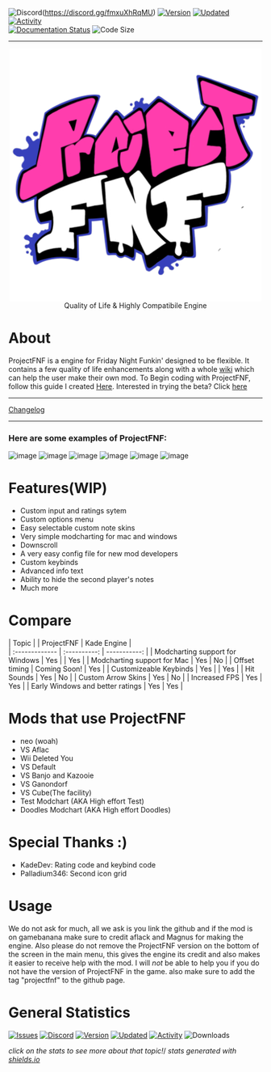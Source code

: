 
![Discord](https://img.shields.io/discord/826580018346852372?color=7289da&icon=discord&label=Discord&logoColor=%234e5d94&style=for-the-badge&icon=disc)(https://discord.gg/fmxuXhRqMU)  [![Version](https://img.shields.io/github/v/release/aflacc/ProjectFNF?label=Release&style=for-the-badge)](https://github.com/aflacc/ProjectFNF/releases)  [![Updated](https://img.shields.io/github/last-commit/aflacc/ProjectFNF?label=Updated&style=for-the-badge)](https://github.com/aflacc/ProjectFNF/commits/master) [![Activity](https://img.shields.io/github/commit-activity/w/aflacc/ProjectFNF?label=Activity&style=for-the-badge)](https://github.com/aflacc/ProjectFNF/commits/master)\
[![Documentation Status](https://readthedocs.org/projects/projectfnf-wiki/badge/?version=latest)](https://projectfnf-wiki.readthedocs.io/en/latest/?badge=latest)
![Code Size](https://img.shields.io/github/languages/code-size/aflacc/ProjectFNF?style=plastic)
***
<div align="center"> <img src="https://github.com/aflacc/ProjectFNF/blob/master/art/projectfnf.png?raw=true" height=500 width=500 align="center"></div>
<div align="center">Quality of Life & Highly Compatibile Engine</div>

# About
ProjectFNF is a engine for Friday Night Funkin' designed to be flexible. It contains a few quality of life enhancements along with a whole [wiki](https://github.com/aflacc/ProjectFNF/wiki) which can help the user make their own mod. To Begin coding with ProjectFNF, follow this guide I created [Here](https://github.com/aflacc/ProjectFNF/wiki/Setup-Workspace). Interested in trying the beta? Click [here](https://github.com/aflacc/ProjectFNF/blob/master/beta.md)
***

[Changelog](https://github.com/aflacc/ProjectFNF/releases)
***


### Here are some examples of ProjectFNF:
![image](https://github.com/aflacc/ProjectFNF/blob/master/art/screenshots/2021-06-18%2019.21.45.gif)
![image](https://github.com/aflacc/ProjectFNF/blob/master/art/screenshots/storymenu.png)
![image](https://github.com/aflacc/ProjectFNF/blob/master/art/screenshots/mother.png)
![image](https://github.com/aflacc/ProjectFNF/blob/master/art/screenshots/options.png)
![image](https://github.com/aflacc/ProjectFNF/blob/master/art/screenshots/dadnotes1.png)
![image](https://github.com/aflacc/ProjectFNF/blob/master/art/screenshots/pixel.png)

# Features(WIP)
- Custom input and ratings sytem
- Custom options menu
- Easy selectable custom note skins
- Very simple modcharting for mac and windows
- Downscroll
- A very easy config file for new mod developers
- Custom keybinds
- Advanced info text
- Ability to hide the second player's notes
- Much more

# Compare
| Topic | | ProjectFNF       | Kade Engine |  
| :------------- | :----------: | -----------: |
| Modcharting support for Windows | Yes  | | Yes | 
| Modcharting support for Mac  | Yes | No |
| Offset timing | Coming Soon! | Yes |
| Customizeable Keybinds | Yes | | Yes |
| Hit Sounds | Yes | No |
| Custom Arrow Skins | Yes | No |
| Increased FPS | Yes | Yes |
| Early Windows and better ratings | Yes | Yes |

# Mods that use ProjectFNF
- neo (woah)
- VS Aflac
- Wii Deleted You
- VS Default
- VS Banjo and Kazooie
- VS Ganondorf
- VS Cube(The facility)
- Test Modchart (AKA High effort Test)
- Doodles Modchart (AKA High effort Doodles)

# Special Thanks :)
- KadeDev: Rating code and keybind code
- Palladium346: Second icon grid

# Usage
We do not ask for much, all we ask is you link the github and if the mod is on gamebanana make sure to credit aflack and Magnus for making the engine. Also please do not remove the ProjectFNF version on the bottom of the screen in the main menu, this gives the engine its credit and also makes it easier to receive help with the mod. I will *not* be able to help you if you do not have the version of ProjectFNF in the game. also make sure to add the tag "projectfnf" to the github page.

# General Statistics
[![Issues](https://img.shields.io/github/issues/aflacc/ProjectFNF?style=for-the-badge)](https://github.com/aflacc/ProjectFNF/issues)
[![Discord](https://img.shields.io/discord/826580018346852372?color=7289da&label=Discord&logoColor=%234e5d94&style=for-the-badge)](https://discord.gg/fmxuXhRqMU)  [![Version](https://img.shields.io/github/v/release/aflacc/ProjectFNF?label=Release&style=for-the-badge)](https://github.com/aflacc/ProjectFNF/releases)  [![Updated](https://img.shields.io/github/last-commit/aflacc/ProjectFNF?label=Updated&style=for-the-badge)](https://github.com/aflacc/ProjectFNF/commits/master) [![Activity](https://img.shields.io/github/commit-activity/w/aflacc/ProjectFNF?label=Activity&style=for-the-badge)](https://github.com/aflacc/ProjectFNF/commits/master) ![Downloads](https://img.shields.io/github/downloads/aflacc/ProjectFNF/total?style=for-the-badge)

*click on the stats to see more about that topic!*/
*stats generated with [shields.io](http://shields.io/)*
